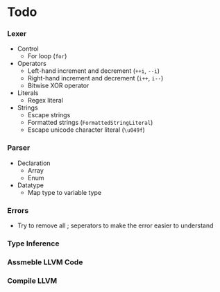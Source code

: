 # Todo
### Lexer
- Control
    - For loop (`for`)
- Operators
    - Left-hand increment and decrement (`++i`, `--i`)
    - Right-hand increment and decrement (`i++`, `i--`)
    - Bitwise XOR operator
- Literals
    - Regex literal
- Strings
    - Escape strings
    - Formatted strings (`FormattedStringLiteral`)
    - Escape unicode character literal (`\u049f`)

### Parser
- Declaration
    - Array
    - Enum
- Datatype
    - Map type to variable type

### Errors
- Try to remove all ; seperators to make the error easier to understand

### Type Inference

### Assmeble LLVM Code

### Compile LLVM